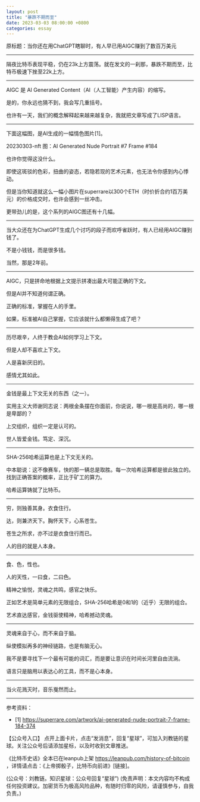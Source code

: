 ```yaml
---
layout: post
title: "暴跌不期而至"
date: 2023-03-03 08:00:00 +0800
categories: essay
---
```


原标题：当你还在用ChatGPT瞎聊时，有人早已用AIGC赚到了数百万美元

* * *

隔夜比特币表现平稳，仍在23k上方震荡。就在发文的一刹那，暴跌不期而至，比特币极速下挫至22k上方。

* * *

AIGC 是 AI Generated Content（AI（人工智能）产生内容）的缩写。

是的，你永远也猜不到，我会写几重括号。

也许有一天，我们的概念解释起来越来越复杂，我就把文章写成了LISP语言。

* * *

下面这幅图，是AI生成的一幅情色图片[1]。

20230303-nft
图：AI Generated Nude Portrait #7 Frame #184

也许你觉得这没什么。

即使这斑驳的色彩，扭曲的姿态，若隐若现的艺术元素，也无法令你感到内心悸动。

但是当你知道就这么一幅小图片在superrare以300个ETH（时价折合约1百万美元）的价格成交时，也许会感到一丝冲击。

更带劲儿的是，这个系列的AIGC图还有十几幅。

* * *

当大众还在为ChatGPT生成几个讨巧的段子而欢呼雀跃时，有人已经用AIGC赚到钱了。

不是小钱钱，而是很多钱。

当然，那是2年前。

* * *

AIGC，只是拼命地根据上文提示拼凑出最大可能正确的下文。

但是AI并不知道何谓正确。

正确的标准，掌握在人的手里。

如果，标准被AI自己掌握，它应该就什么都懒得生成了吧？

* * *

历尽艰辛，人终于教会AI如何学习上下文。

但是人却不喜欢上下文。

人是喜新厌旧的。

感情尤其如此。

* * *

金钱是最上下文无关的东西（之一）。

实用主义大师谢同志说：两根金条摆在你面前，你说说，哪一根是高尚的，哪一根是卑鄙的？

上交组织，组织一定是认可的。

世人皆爱金钱。笃定、深沉。

* * *

SHA-256哈希运算也是上下文无关的。

中本聪说：这不像赛车，快的那一辆总是取胜。每一次哈希运算都是彼此独立的。找到正确答案的概率，正比于矿工的算力。

哈希运算铸就了比特币。

* * *

穷，则独善其身。衣食住行。

达，则兼济天下。胸怀天下，心系苍生。

苍生之所求，亦不过是衣食住行而已。

人的目的就是人本身。

* * *

食、色，性也。

人的天性，一曰食，二曰色。

精神之愉悦，灵魂之共鸣，感官之快乐。

正如艺术是简单元素的无限组合，SHA-256哈希是0和1的（近乎）无限的组合。

艺术直达感官，金钱驱使精神，哈希撼动灵魂。

* * *

灵魂来自于心，而不来自于脑。

纵使模拟再多的神经链路，也是有脑无心。

我不是要寻找下一个最有可能的词汇，而是要让意识在时间长河里自由流淌。

语言只是脑用以表达心的工具，而不是心本身。

* * *

当火花溅灭时，音乐戛然而止。

* * *

参考资料：
- [1] https://superrare.com/artwork/ai-generated-nude-portrait-7-frame-184-374

【公众号入口】
点开上面卡片，点击“发消息”，回复“星球”，可加入刘教链的星球。关注公众号后请添加星标，以及时收到文章推送。

《比特币史话》全本已在leanpub上架 https://leanpub.com/history-of-bitcoin ，详情请点击：《上帝掷骰子，比特币向前进》[链接]。

(公众号：刘教链。知识星球：公众号回复“星球”)
(免责声明：本文内容均不构成任何投资建议。加密货币为极高风险品种，有随时归零的风险，请谨慎参与，自我负责。)
